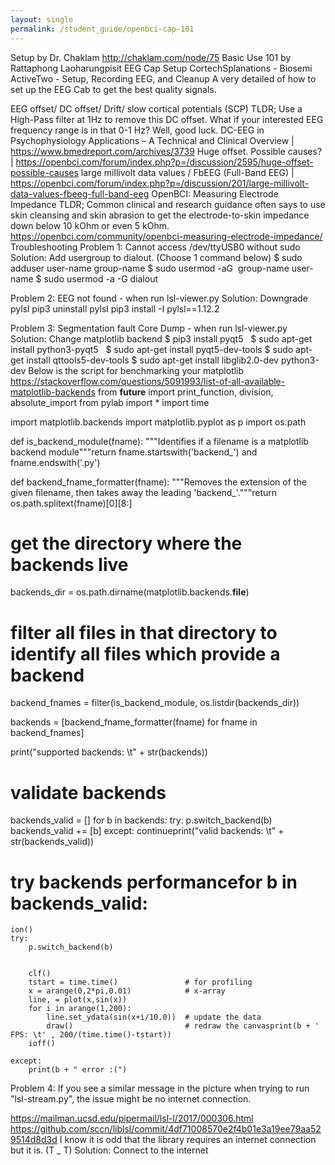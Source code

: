 ```yaml
---
layout: single
permalink: /student_guide/openbci-cap-101
---
```


Setup
by Dr. Chaklam
http://chaklam.com/node/75
Basic Use 101
by Rattaphong Laoharungpisit
EEG Cap Setup
CortechSplanations - Biosemi ActiveTwo - Setup, Recording EEG, and Cleanup
A very detailed of how to set up the EEG Cab to get the best quality signals.

EEG offset/ DC offset/ Drift/ slow cortical potentials (SCP)
TLDR; Use a High-Pass filter at 1Hz to remove this DC offset. What if your interested EEG frequency range is in that 0-1 Hz? Well, good luck.
DC-EEG in Psychophysiology Applications – A Technical and Clinical Overview | https://www.bmedreport.com/archives/3739
Huge offset. Possible causes? | https://openbci.com/forum/index.php?p=/discussion/2595/huge-offset-possible-causes
large millivolt data values / FbEEG (Full-Band EEG) | https://openbci.com/forum/index.php?p=/discussion/201/large-millivolt-data-values-fbeeg-full-band-eeg
OpenBCI: Measuring Electrode Impedance
TLDR; Common clinical and research guidance often says to use skin cleansing and skin abrasion to get the electrode-to-skin impedance down below 10 kOhm or even 5 kOhm.
https://openbci.com/community/openbci-measuring-electrode-impedance/
Troubleshooting
Problem 1: Cannot access /dev/ttyUSB0 without sudo
Solution: Add usergroup to dialout. (Choose 1 command below)
$ sudo adduser user-name group-name
$ sudo usermod -aG  group-name user-name
$ sudo usermod -a -G dialout <username> 

Problem 2: EEG not found - when run lsl-viewer.py
Solution: Downgrade pylsl
pip3 uninstall pylsl
pip3 install -I pylsl==1.12.2

Problem 3: Segmentation fault Core Dump - when run lsl-viewer.py
Solution: Change matplotlib backend
$ pip3 install pyqt5  
$ sudo apt-get install python3-pyqt5  
$ sudo apt-get install pyqt5-dev-tools
$ sudo apt-get install qttools5-dev-tools
$ sudo apt-get install libglib2.0-dev python3-dev
Below is the script for benchmarking your matplotlib 
https://stackoverflow.com/questions/5091993/list-of-all-available-matplotlib-backends
from __future__ import print_function, division, absolute_import
from pylab import *
import time

import matplotlib.backends
import matplotlib.pyplot as p
import os.path


def is_backend_module(fname):
    """Identifies if a filename is a matplotlib backend module"""return fname.startswith('backend_') and fname.endswith('.py')

def backend_fname_formatter(fname): 
    """Removes the extension of the given filename, then takes away the leading 'backend_'."""return os.path.splitext(fname)[0][8:]

# get the directory where the backends live
backends_dir = os.path.dirname(matplotlib.backends.__file__)

# filter all files in that directory to identify all files which provide a backend
backend_fnames = filter(is_backend_module, os.listdir(backends_dir))

backends = [backend_fname_formatter(fname) for fname in backend_fnames]

print("supported backends: \t" + str(backends))

# validate backends
backends_valid = []
for b in backends:
    try:
        p.switch_backend(b)
        backends_valid += [b]
    except:
        continueprint("valid backends: \t" + str(backends_valid))


# try backends performancefor b in backends_valid:

    ion()
    try:
        p.switch_backend(b)


        clf()
        tstart = time.time()               # for profiling
        x = arange(0,2*pi,0.01)            # x-array
        line, = plot(x,sin(x))
        for i in arange(1,200):
            line.set_ydata(sin(x+i/10.0))  # update the data
            draw()                         # redraw the canvasprint(b + ' FPS: \t' , 200/(time.time()-tstart))
        ioff()

    except:
        print(b + " error :(")

Problem 4: If you see a similar message in the picture when trying to run "lsl-stream.py", the issue might be no internet connection.

https://mailman.ucsd.edu/pipermail/lsl-l/2017/000306.html
https://github.com/sccn/liblsl/commit/4df71008570e2f4b01e3a19ee79aa529514d8d3d
I know it is odd that the library requires an internet connection but it is. (T _ T)
Solution: Connect to the internet
